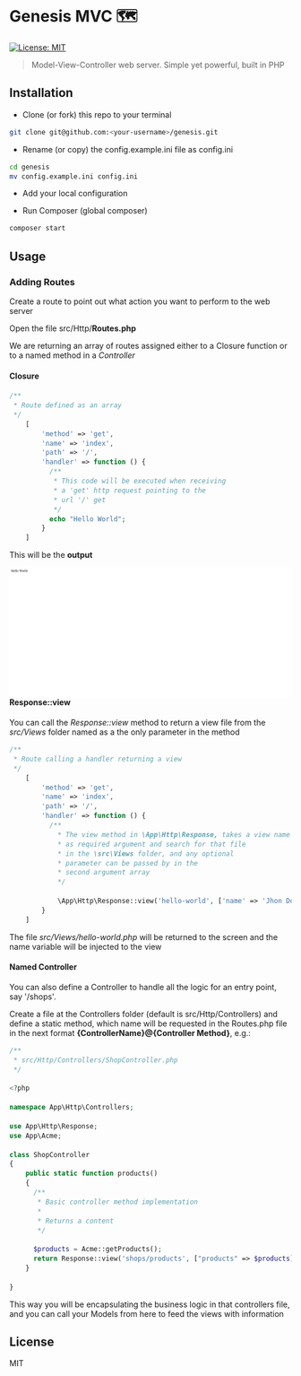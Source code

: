 # Genesis MVC 🗺️

[![License: MIT](https://img.shields.io/badge/License-MIT-yellow.svg)](https://opensource.org/licenses/MIT)

> Model-View-Controller web server. Simple yet powerful, built in PHP

## Installation

- Clone (or fork) this repo to your terminal

```bash
git clone git@github.com:<your-username>/genesis.git
```

- Rename (or copy) the config.example.ini file as config.ini

```bash
cd genesis
mv config.example.ini config.ini
```

- Add your local configuration

- Run Composer (global composer)

```bash
composer start
```

## Usage

### Adding Routes

Create a route to point out what action you want to perform to the web server

Open the file src/Http/**Routes.php**

We are returning an array of routes assigned either to a Closure function or to
a named method in a _Controller_

#### Closure

```php
/**
 * Route defined as an array
 */
    [
        'method' => 'get',
        'name' => 'index',
        'path' => '/',
        'handler' => function () {
          /**
           * This code will be executed when receiving
           * a 'get' http request pointing to the
           * url '/' get
           */
          echo "Hello World";
        }
    ]
```

This will be the **output**

<img align="right" src="./docs/imgs/1-hello-world-closure.png?raw=true">

#### Response::view

You can call the _Response::view_ method to return a view file
from the _src/Views_ folder named as a the only parameter
in the method

```php
/**
 * Route calling a handler returning a view
 */
    [
        'method' => 'get',
        'name' => 'index',
        'path' => '/',
        'handler' => function () {
          /**
            * The view method in \App\Http\Response, takes a view name
            * as required argument and search for that file
            * in the \src\Views folder, and any optional
            * parameter can be passed by in the
            * second argument array
            */

            \App\Http\Response::view('hello-world', ['name' => 'Jhon Doe']);
        }
    ]
```

The file _src/Views/hello-world.php_ will be returned to the screen and
the name variable will be injected to the view

#### Named Controller

You can also define a Controller to handle all the logic for an entry point,
say '/shops'.

Create a file at the Controllers folder (default is src/Http/Controllers)
and define a static method, which name will be requested in the Routes.php file
in the next format **{ControllerName}@{Controller Method}**, e.g.:

```php
/**
 * src/Http/Controllers/ShopController.php
 */

<?php

namespace App\Http\Controllers;

use App\Http\Response;
use App\Acme;

class ShopController
{
    public static function products()
    {
      /**
       * Basic controller method implementation
       *
       * Returns a content
       */

      $products = Acme::getProducts();
      return Response::view('shops/products', ["products" => $products]);
    }

}

```

This way you will be encapsulating the business logic in that
controllers file, and you can call your Models from here to feed
the views with information

## License

MIT
